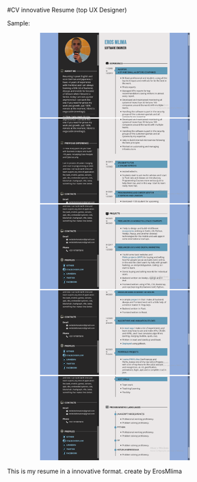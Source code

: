 #CV innovative Resume (top UX Designer)


Sample:

<p align="center">
  <img src="demo/Eros_Resume_P1.png" width="350" title="Eros_Resume_P1">
  <img src="demo/Eros_Resume_P2.png" width="350" alt="Eros_Resume_P2">
  <img src="demo/Eros_Resume_P3.png" width="350" title="Eros_Resume_P3">
  <img src="demo/Eros_Resume_P4.png" width="350" alt="Eros_Resume_P4">
  <img src="demo/Eros_Resume_P5.png" width="350" title="Eros_Resume_P5">

</p>

This is my resume in a innovative format.
create by ErosMlima



